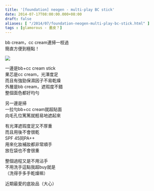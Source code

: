 ```yaml
---
title: '[foundation] neogen - multi-play BC stick'
date: 2014-07-17T08:00:00.000+08:00
draft: false
aliases: [ "/2014/07/foundation-neogen-multi-play-bc-stick.html" ]
tags : [glamorous - 畫皮？]
---
```


bb cream，cc cream連掃一枝過  
簡直方便到極點！  

![](/images/neogenbcstick.jpg)

一邊是bb+cc cream stick  
果芯是cc cream，光澤度足  
而且有強勁保濕因子不易乾燥  
外層是bb cream，遮瑕度不錯  
整個面色都好均勻  
  
另一邊是掃  
一拉勻bb+cc cream就超貼面  
向毛孔位篤篤就輕易地遮起來  
  
有光澤遮瑕度足又不厚重  
而且用後不會很乾  
SPF 45同PA++  
用來化妝補妝都非常順手  
放在袋也不會很重  
  
整個過程又是不用沾手  
不用洗手這點我超buy就是  
（洗得手多手乾燥嘛）  
  
近期最愛的底妝品（大心）
